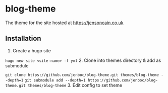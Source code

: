 # blog-theme
The theme for the site hosted at https://jensoncain.co.uk

## Installation
1. Create a hugo site

`hugo new site <site-name> -f yml`
2. Clone into themes directory & add as submodule

`git clone https://github.com/jenboc/blog-theme.git themes/blog-theme --depth=1`
`git submodule add --depth=1 https://github.com/jenboc/blog-theme.git themes/blog-theme`
3. Edit config to set theme